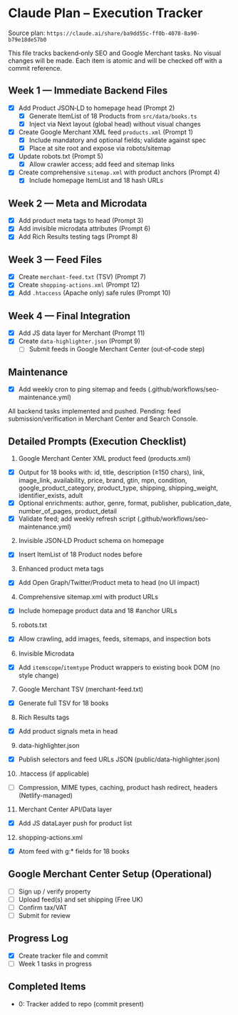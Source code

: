 # Claude Plan – Execution Tracker

Source plan: `https://claude.ai/share/ba9dd55c-ff0b-4078-8a90-b79e18de57b0`

This file tracks backend‑only SEO and Google Merchant tasks. No visual changes will be made. Each item is atomic and will be checked off with a commit reference.

## Week 1 — Immediate Backend Files
- [x] Add Product JSON‑LD to homepage head (Prompt 2)
  - [x] Generate ItemList of 18 Products from `src/data/books.ts`
  - [x] Inject via Next layout (global head) without visual changes
- [x] Create Google Merchant XML feed `products.xml` (Prompt 1)
  - [x] Include mandatory and optional fields; validate against spec
  - [x] Place at site root and expose via robots/sitemap
- [x] Update robots.txt (Prompt 5)
  - [x] Allow crawler access; add feed and sitemap links
- [x] Create comprehensive `sitemap.xml` with product anchors (Prompt 4)
  - [x] Include homepage ItemList and 18 hash URLs

## Week 2 — Meta and Microdata
- [x] Add product meta tags to head (Prompt 3)
- [x] Add invisible microdata attributes (Prompt 6)
- [x] Add Rich Results testing tags (Prompt 8)

## Week 3 — Feed Files
- [x] Create `merchant-feed.txt` (TSV) (Prompt 7)
- [x] Create `shopping-actions.xml` (Prompt 12)
- [x] Add `.htaccess` (Apache only) safe rules (Prompt 10)

## Week 4 — Final Integration
- [x] Add JS data layer for Merchant (Prompt 11)
- [x] Create `data-highlighter.json` (Prompt 9)
  - [ ] Submit feeds in Google Merchant Center (out‑of‑code step)

## Maintenance
- [x] Add weekly cron to ping sitemap and feeds (.github/workflows/seo-maintenance.yml)

All backend tasks implemented and pushed. Pending: feed submission/verification in Merchant Center and Search Console.

## Detailed Prompts (Execution Checklist)
1) Google Merchant Center XML product feed (products.xml)
 - [x] Output for 18 books with: id, title, description (≥150 chars), link, image_link, availability, price, brand, gtin, mpn, condition, google_product_category, product_type, shipping, shipping_weight, identifier_exists, adult
 - [x] Optional enrichments: author, genre, format, publisher, publication_date, number_of_pages, product_detail
 - [x] Validate feed; add weekly refresh script (.github/workflows/seo-maintenance.yml)

2) Invisible JSON‑LD Product schema on homepage
 - [x] Insert ItemList of 18 Product nodes before </head>

3) Enhanced product meta tags
 - [x] Add Open Graph/Twitter/Product meta to head (no UI impact)

4) Comprehensive sitemap.xml with product URLs
 - [x] Include homepage product data and 18 #anchor URLs

5) robots.txt
 - [x] Allow crawling, add images, feeds, sitemaps, and inspection bots

6) Invisible Microdata
 - [x] Add `itemscope`/`itemtype` Product wrappers to existing book DOM (no style change)

7) Google Merchant TSV (merchant-feed.txt)
 - [x] Generate full TSV for 18 books

8) Rich Results tags
 - [x] Add product signals meta in head

9) data-highlighter.json
 - [x] Publish selectors and feed URLs JSON (public/data-highlighter.json)

10) .htaccess (if applicable)
 - [ ] Compression, MIME types, caching, product hash redirect, headers (Netlify-managed)

11) Merchant Center API/Data layer
 - [x] Add JS dataLayer push for product list

12) shopping-actions.xml
 - [x] Atom feed with g:* fields for 18 books

## Google Merchant Center Setup (Operational)
- [ ] Sign up / verify property
- [ ] Upload feed(s) and set shipping (Free UK)
- [ ] Confirm tax/VAT
- [ ] Submit for review

## Progress Log
- [x] Create tracker file and commit
- [ ] Week 1 tasks in progress

## Completed Items
- 0: Tracker added to repo (commit present)


